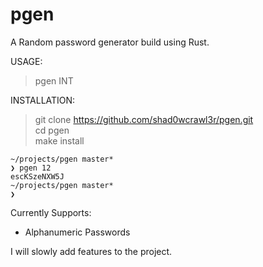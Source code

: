 # pgen

A Random password generator build using Rust.

USAGE:

> pgen INT

INSTALLATION:

> git clone https://github.com/shad0wcrawl3r/pgen.git  
> cd pgen  
> make install

```
~/projects/pgen master*
❯ pgen 12
escKSzeNXW5J
~/projects/pgen master*
❯
```

Currently Supports:

- Alphanumeric Passwords

I will slowly add features to the project.
